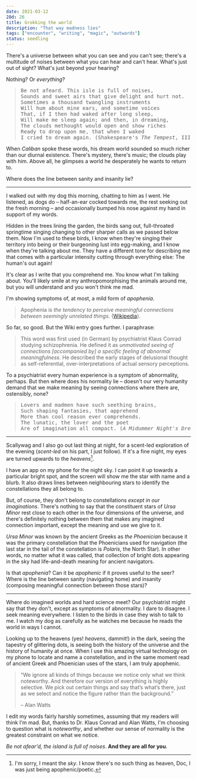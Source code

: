 ```yaml
---
date: 2021-03-12
28d: 26
title: Grokking the world
description: "That way madness lies"
tags: ["encounter", "writing", "magic", "outwards"]
status: seedling
---
```


There's a universe between what you can see and you can't see; there's a multitude of noises between what you can hear and can't hear. What's just out of sight? What's just beyond your hearing?

Nothing? Or _everything_?

<!-- markdownlint-disable MD033 -->
<blockquote>
<pre class="verse">
Be not afeard. This isle is full of noises,
Sounds and sweet airs that give delight and hurt not.
Sometimes a thousand twangling instruments
Will hum about mine ears, and sometime voices
That, if I then had waked after long sleep,
Will make me sleep again; and then, in dreaming,
The clouds methought would open and show riches
Ready to drop upon me, that when I waked
I cried to dream again. (Shakespeare's <em>The Tempest</em>, III.ii.)
</pre>
</blockquote>
<!-- markdownlint-enable MD033 -->

When _Caliban_ spoke these words, his dream world sounded so much richer than our diurnal existence. There's mystery, there's music; the clouds play with him. Above all, he glimpses a world he desperately he wants to return to.

Where does the line between sanity and insanity lie?

---

I walked out with my dog this morning, chatting to him as I went. He listened, as dogs do – half-an-ear cocked towards me, the rest seeking out the fresh morning – and occasionally bumped his nose against my hand in support of my words.

Hidden in the trees lining the garden, the birds sang out, full-throated springtime singing changing to other sharper calls as we passed below them. Now I'm used to these birds, I know when they're singing their territory into being or their burgeoning lust into egg-making, and I know when they're talking about me. They have a different tone for describing me that comes with a particular intensity cutting through everything else: The human's out again!

It's clear as I write that you comprehend me. You know what I'm talking about. You'll likely smile at my anthropomorphising the animals around me, but you will understand and you won't think me mad.

I'm showing symptoms of, at most, a mild form of _apophenia_.

> Apophenia is _the tendency to perceive meaningful connections between seemingly unrelated things_. ([Wikipedia](https://en.wikipedia.org/wiki/Apophenia)).

So far, so good. But the Wiki entry goes further. I paraphrase:

> This word was first used (in German) by psychiatrist Klaus Conrad studying schizophrenia. He defined it as _unmotivated seeing of connections [accompanied by] a specific feeling of abnormal meaningfulness_. He described the early stages of delusional thought as self-referential, over-interpretations of actual sensory perceptions.

To a psychiatrist every human experience is a symptom of abnormality, perhaps. But then where does his normality lie – doesn't our very humanity demand that we make meaning by seeing connections where there are, ostensibly, none?

<!-- markdownlint-disable MD033 -->
<blockquote>
<pre class="verse">
Lovers and madmen have such seething brains,
Such shaping fantasies, that apprehend
More than cool reason ever comprehends.
The lunatic, the lover and the poet
Are of imagination all compact. (<em>A Midummer Night's Dream</em>, V.i.)
</pre>
</blockquote>
<!-- markdownlint-enable MD033 -->

---

Scallywag and I also go out last thing at night, for a scent-led exploration of the evening (_scent-led_ on his part, I just follow). If it's a fine night, my eyes are turned upwards to the _heavens_[^fn-oops].

[^fn-oops]: I'm sorry, I meant the _sky_. I know there's no such thing as heaven, Doc, I was just being apophenic/poetic.

I have an app on my phone for the night sky. I can point it up towards a particular bright spot, and the screen will show me the star with name and a blurb. It also draws lines between neighbouring stars to identify the constellations they all belong to.

But, of course, they don't belong to constellations _except in our imaginations_. There's nothing to say that the constituent stars of _Ursa Minor_ rest close to each other in the four dimensions of the universe, and there's definitely nothing between them that makes any imagined connection important, except the meaning and use we give to it.

_Ursa Minor_ was known by the ancient Greeks as _the Phoenician_ because it was the primary constellation that the Phoenicians used for navigation (the last star in the tail of the constellation is _Polaris_, the North Star). In other words, no matter what it was called, that collection of bright dots appearing in the sky had life-and-death meaning for ancient navigators.

Is that _apophenia_? Can it be _apophenic_ if it proves useful to the seer? Where is the line between sanity (navigating home) and insanity (composing meaningful connection between those stars)?

---

Where do imagined worlds and hard science meet? Our psychiatrist might say that they don't, except as symptoms of abnormality. I dare to disagree. I seek meaning everywhere. I listen to the birds in case they wish to talk to me. I watch my dog as carefully as he watches me because he reads the world in ways I cannot.

Looking up to the heavens (yes! _heavens_, dammit!) in the dark, seeing the tapestry of glittering dots, is seeing both the history of the universe and the history of humanity at once. When I use this amazing virtual technology on my phone to locate and name a constellation, and in the same moment read of ancient Greek and Phoenician uses of the stars, I am truly apophenic.

> “We ignore all kinds of things because we notice only what we think noteworthy. And therefore our version of everything is highly selective. We pick out certain things and say that’s what’s there, just as we select and notice the figure rather than the background.”
>
> – Alan Watts

I edit my words fairly harshly sometimes, assuming that my readers will think I'm mad. But, thanks to Dr. Klaus Conrad and Alan Watts, I'm choosing to question what is _noteworthy_, and whether our sense of normality is the greatest constraint on what we notice.

_Be not afear'd, the island is full of noises_. **And they are all for you**.
